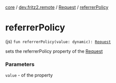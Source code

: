 [core](../../index.md) / [dev.fritz2.remote](../index.md) / [Request](index.md) / [referrerPolicy](./referrer-policy.md)

# referrerPolicy

(js) `fun referrerPolicy(value: dynamic): `[`Request`](index.md)

sets the referrerPolicy property of the [Request](index.md)

### Parameters

`value` - of the property